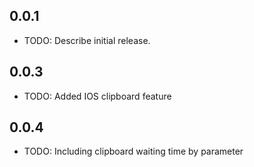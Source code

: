 ## 0.0.1

* TODO: Describe initial release.


## 0.0.3

* TODO: Added IOS clipboard feature

## 0.0.4

* TODO: Including clipboard waiting time by parameter